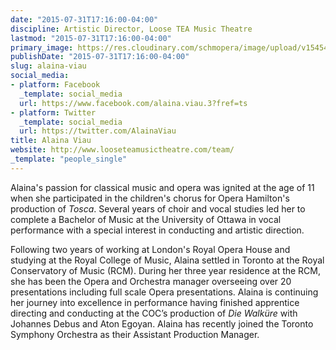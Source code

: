 ```yaml
---
date: "2015-07-31T17:16:00-04:00"
discipline: Artistic Director, Loose TEA Music Theatre
lastmod: "2015-07-31T17:16:00-04:00"
primary_image: https://res.cloudinary.com/schmopera/image/upload/v1545409169/media/webhook-uploads/1438377316523/AlainaHeadshotSquare.jpg.jpg
publishDate: "2015-07-31T17:16:00-04:00"
slug: alaina-viau
social_media:
- platform: Facebook
  _template: social_media
  url: https://www.facebook.com/alaina.viau.3?fref=ts
- platform: Twitter
  _template: social_media
  url: https://twitter.com/AlainaViau
title: Alaina Viau
website: http://www.looseteamusictheatre.com/team/
_template: "people_single"
---
```


Alaina's passion for classical music and opera was ignited at the age of 11 when she participated in the children's chorus for Opera Hamilton's production of *Tosca*. Several years of choir and vocal studies led her to complete a Bachelor of Music at the University of Ottawa in vocal performance with a special interest in conducting and artistic direction.

Following two years of working at London's Royal Opera House and studying at the Royal College of Music, Alaina settled in Toronto at the Royal Conservatory of Music (RCM). During her three year residence at the RCM, she has been the Opera and Orchestra manager overseeing over 20 presentations including full scale Opera presentations.
Alaina is continuing her journey into excellence in performance having finished apprentice directing and conducting at the COC’s production of *Die Walküre* with Johannes Debus and Aton Egoyan. Alaina has recently joined the Toronto Symphony Orchestra as their Assistant Production Manager.
